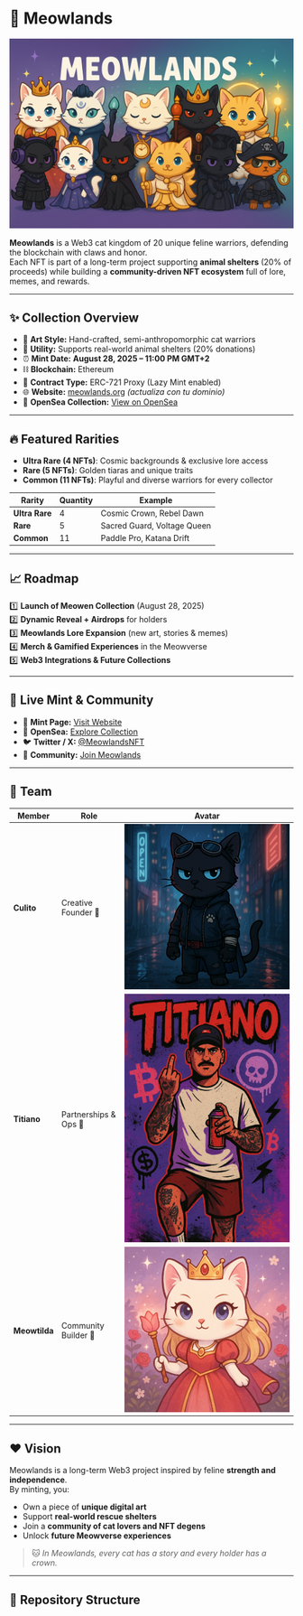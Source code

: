# 🐾 Meowlands 

![Meowlands Banner](banner_nuevo.png)

**Meowlands** is a Web3 cat kingdom of 20 unique feline warriors, defending the blockchain with claws and honor.  
Each NFT is part of a long-term project supporting **animal shelters** (20% of proceeds) while building a **community-driven NFT ecosystem** full of lore, memes, and rewards.

---

## ✨ Collection Overview

- 🎨 **Art Style:** Hand-crafted, semi-anthropomorphic cat warriors  
- 🐾 **Utility:** Supports real-world animal shelters (20% donations)  
- ⏰ **Mint Date:** **August 28, 2025 – 11:00 PM GMT+2**  
- ⛓ **Blockchain:** Ethereum  
- 📜 **Contract Type:** ERC-721 Proxy (Lazy Mint enabled)  
- 🌐 **Website:** [meowlands.org](https://meowlands.org) *(actualiza con tu dominio)*  
- 💎 **OpenSea Collection:** [View on OpenSea](https://opensea.io/collection/meowlands-meowen/overview)  

---

## 🔥 Featured Rarities

- **Ultra Rare (4 NFTs)**: Cosmic backgrounds & exclusive lore access  
- **Rare (5 NFTs)**: Golden tiaras and unique traits  
- **Common (11 NFTs)**: Playful and diverse warriors for every collector  

| Rarity       | Quantity | Example                     |
|--------------|---------|----------------------------|
| **Ultra Rare** | 4       | Cosmic Crown, Rebel Dawn    |
| **Rare**       | 5       | Sacred Guard, Voltage Queen |
| **Common**     | 11      | Paddle Pro, Katana Drift    |

---

## 📈 Roadmap

1️⃣ **Launch of Meowen Collection** (August 28, 2025)  
2️⃣ **Dynamic Reveal + Airdrops** for holders  
3️⃣ **Meowlands Lore Expansion** (new art, stories & memes)  
4️⃣ **Merch & Gamified Experiences** in the Meowverse  
5️⃣ **Web3 Integrations & Future Collections**  

---

## 🌟 Live Mint & Community

- 🐾 **Mint Page:** [Visit Website](https://meowlands.xyz)  
- 💎 **OpenSea:** [Explore Collection](https://opensea.io/collection/meowlands-meowen/overview)  
- 🐦 **Twitter / X:** [@MeowlandsNFT](https://x.com/MeowlandsNFT)  
- 💬 **Community:** [Join Meowlands](https://x.com/i/communities/1951025201656840511)

---

## 🤝 Team

| Member        | Role                        | Avatar |
|---------------|-----------------------------|--------|
| **Culito**    | Creative Founder 🎨          | ![Culito](meowlito.png) |
| **Titiano**   | Partnerships & Ops 🤝        | ![Titiano](titiano.jpeg) |
| **Meowtilda** | Community Builder 🐾         | ![Meowtilda](meowtilda.png) |

---

## ❤️ Vision

Meowlands is a long-term Web3 project inspired by feline **strength and independence**.  
By minting, you:  
- Own a piece of **unique digital art**  
- Support **real-world rescue shelters**  
- Join a **community of cat lovers and NFT degens**  
- Unlock **future Meowverse experiences**  

> 🐱 *In Meowlands, every cat has a story and every holder has a crown.*

---

## 📂 Repository Structure

